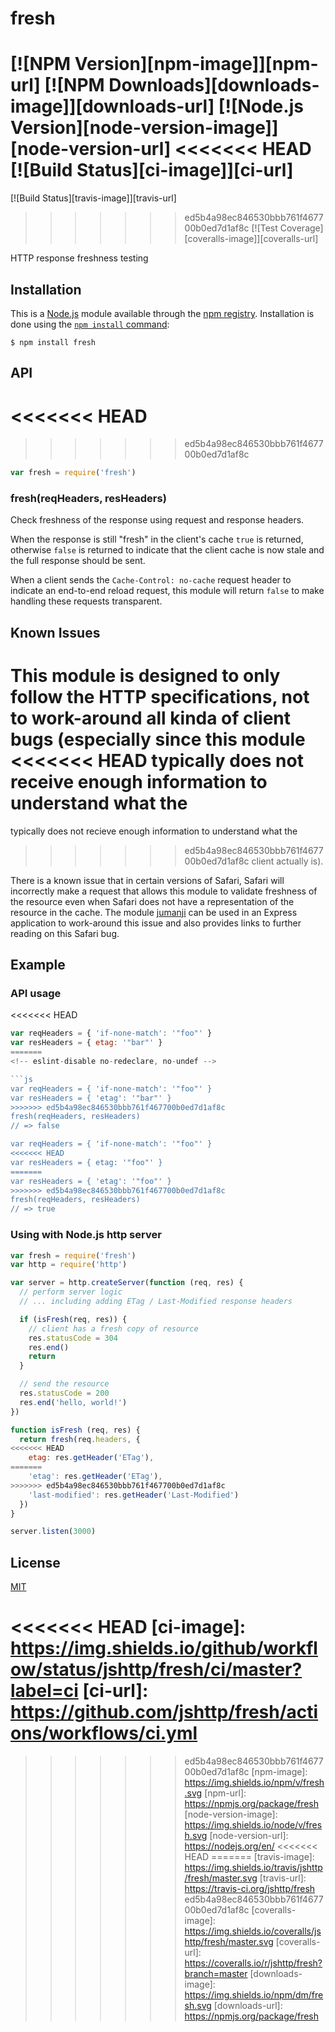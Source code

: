 # fresh

[![NPM Version][npm-image]][npm-url]
[![NPM Downloads][downloads-image]][downloads-url]
[![Node.js Version][node-version-image]][node-version-url]
<<<<<<< HEAD
[![Build Status][ci-image]][ci-url]
=======
[![Build Status][travis-image]][travis-url]
>>>>>>> ed5b4a98ec846530bbb761f467700b0ed7d1af8c
[![Test Coverage][coveralls-image]][coveralls-url]

HTTP response freshness testing

## Installation

This is a [Node.js](https://nodejs.org/en/) module available through the
[npm registry](https://www.npmjs.com/). Installation is done using the
[`npm install` command](https://docs.npmjs.com/getting-started/installing-npm-packages-locally):

```
$ npm install fresh
```

## API

<<<<<<< HEAD
=======
<!-- eslint-disable no-unused-vars -->

>>>>>>> ed5b4a98ec846530bbb761f467700b0ed7d1af8c
```js
var fresh = require('fresh')
```

### fresh(reqHeaders, resHeaders)

Check freshness of the response using request and response headers.

When the response is still "fresh" in the client's cache `true` is
returned, otherwise `false` is returned to indicate that the client
cache is now stale and the full response should be sent.

When a client sends the `Cache-Control: no-cache` request header to
indicate an end-to-end reload request, this module will return `false`
to make handling these requests transparent.

## Known Issues

This module is designed to only follow the HTTP specifications, not
to work-around all kinda of client bugs (especially since this module
<<<<<<< HEAD
typically does not receive enough information to understand what the
=======
typically does not recieve enough information to understand what the
>>>>>>> ed5b4a98ec846530bbb761f467700b0ed7d1af8c
client actually is).

There is a known issue that in certain versions of Safari, Safari
will incorrectly make a request that allows this module to validate
freshness of the resource even when Safari does not have a
representation of the resource in the cache. The module
[jumanji](https://www.npmjs.com/package/jumanji) can be used in
an Express application to work-around this issue and also provides
links to further reading on this Safari bug.

## Example

### API usage

<<<<<<< HEAD
<!-- eslint-disable no-redeclare -->

```js
var reqHeaders = { 'if-none-match': '"foo"' }
var resHeaders = { etag: '"bar"' }
=======
<!-- eslint-disable no-redeclare, no-undef -->

```js
var reqHeaders = { 'if-none-match': '"foo"' }
var resHeaders = { 'etag': '"bar"' }
>>>>>>> ed5b4a98ec846530bbb761f467700b0ed7d1af8c
fresh(reqHeaders, resHeaders)
// => false

var reqHeaders = { 'if-none-match': '"foo"' }
<<<<<<< HEAD
var resHeaders = { etag: '"foo"' }
=======
var resHeaders = { 'etag': '"foo"' }
>>>>>>> ed5b4a98ec846530bbb761f467700b0ed7d1af8c
fresh(reqHeaders, resHeaders)
// => true
```

### Using with Node.js http server

```js
var fresh = require('fresh')
var http = require('http')

var server = http.createServer(function (req, res) {
  // perform server logic
  // ... including adding ETag / Last-Modified response headers

  if (isFresh(req, res)) {
    // client has a fresh copy of resource
    res.statusCode = 304
    res.end()
    return
  }

  // send the resource
  res.statusCode = 200
  res.end('hello, world!')
})

function isFresh (req, res) {
  return fresh(req.headers, {
<<<<<<< HEAD
    etag: res.getHeader('ETag'),
=======
    'etag': res.getHeader('ETag'),
>>>>>>> ed5b4a98ec846530bbb761f467700b0ed7d1af8c
    'last-modified': res.getHeader('Last-Modified')
  })
}

server.listen(3000)
```

## License

[MIT](LICENSE)

<<<<<<< HEAD
[ci-image]: https://img.shields.io/github/workflow/status/jshttp/fresh/ci/master?label=ci
[ci-url]: https://github.com/jshttp/fresh/actions/workflows/ci.yml
=======
>>>>>>> ed5b4a98ec846530bbb761f467700b0ed7d1af8c
[npm-image]: https://img.shields.io/npm/v/fresh.svg
[npm-url]: https://npmjs.org/package/fresh
[node-version-image]: https://img.shields.io/node/v/fresh.svg
[node-version-url]: https://nodejs.org/en/
<<<<<<< HEAD
=======
[travis-image]: https://img.shields.io/travis/jshttp/fresh/master.svg
[travis-url]: https://travis-ci.org/jshttp/fresh
>>>>>>> ed5b4a98ec846530bbb761f467700b0ed7d1af8c
[coveralls-image]: https://img.shields.io/coveralls/jshttp/fresh/master.svg
[coveralls-url]: https://coveralls.io/r/jshttp/fresh?branch=master
[downloads-image]: https://img.shields.io/npm/dm/fresh.svg
[downloads-url]: https://npmjs.org/package/fresh
